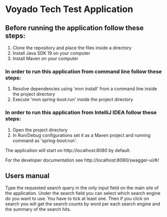 # Voyado Tech Test Application

## Before running the application follow these steps:
1. Clone the repository and place the files inside a directory
2. Install Java SDK 19 on your computer
3. Install Maven on your computer

### In order to run this application from command line follow these steps:
1. Resolve dependencies using 'mvn install' from a command line inside the project directory
2. Execute 'mvn spring-boot:run' inside the project directory

### In order to run this application from IntelliJ IDEA follow these steps:
1. Open the project directory 
2. In Run/Debug configurations set it as a Maven project and running command as 'spring-boot:run'.
 
The application will start on http://localhost:8080 by default.

For the developer documentation see http://localhost:8080/swagger-ui/#/

## Users manual
Type the requested search query in the only input field on the main site of the application.
Under the search field you can select which search engine do you want to use. You have to tick at least one. 
Then if you click on search you will get the search counts by word per each search engine and the 
summary of the search hits.